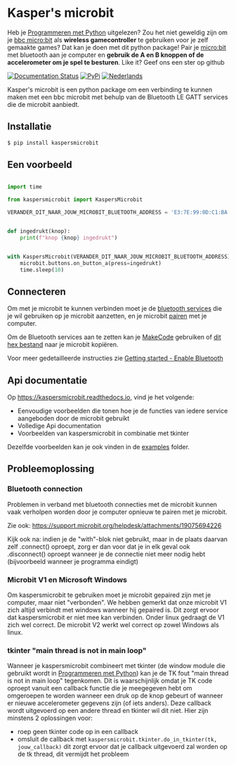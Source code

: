 # Kasper's microbit
Heb je [Programmeren met Python](https://www.visualsteps.nl/programmerenpython/) uitgelezen? Zou het niet geweldig zijn
om je [bbc micro:bit](https://microbit.org/) als **wireless gamecontroller** te gebruiken voor je zelf gemaakte games? 
Dat kan je doen met dit python package! Pair je [micro:bit](https://microbit.org/) met bluetooth aan je computer en 
**gebruik de A en B knoppen of de accelerometer om je spel te besturen**. Like it? Geef ons een ster op github


[![Documentation Status](https://readthedocs.org/projects/kaspersmicrobit/badge/?version=latest)](https://kaspersmicrobit.readthedocs.io/en/latest/?badge=latest) 
[![PyPi](https://img.shields.io/pypi/v/kaspersmicrobit)](https://pypi.org/project/kaspersmicrobit/) 
[![Nederlands](https://img.shields.io/badge/translation-English-blue)](https://github.com/janickr/kaspersmicrobit/blob/main/README.md)

Kasper's microbit is een python package om een verbinding te kunnen maken met een bbc microbit met behulp van de Bluetooth LE GATT services 
die de microbit aanbiedt.

## Installatie
```bash
$ pip install kaspersmicrobit
```

## Een voorbeeld
```python

import time

from kaspersmicrobit import KaspersMicrobit

VERANDER_DIT_NAAR_JOUW_MICROBIT_BLUETOOTH_ADDRESS = 'E3:7E:99:0D:C1:BA'


def ingedrukt(knop):
    print(f"knop {knop} ingedrukt")


with KaspersMicrobit(VERANDER_DIT_NAAR_JOUW_MICROBIT_BLUETOOTH_ADDRESS) as microbit:
    microbit.buttons.on_button_a(press=ingedrukt)
    time.sleep(10)

```

## Connecteren
Om met je microbit te kunnen verbinden moet je de [bluetooth services](https://kaspersmicrobit.readthedocs.io/makecode-bluetooth/enable-bluetooth/) 
die je wil gebruiken op je microbit aanzetten, en je microbit [pairen](https://kaspersmicrobit.readthedocs.io/bluetooth-pairing/windows/pairing-microbit-windows/) 
met je computer. 

Om de Bluetooth services aan te zetten kan je [MakeCode](https://makecode.microbit.org) gebruiken of 
[dit hex bestand](https://github.com/janickr/kaspersmicrobit/blob/main/hex/microbit-bluetooth-all-services-active.hex)
naar je microbit kopiëren.

Voor meer gedetailleerde instructies zie [Getting started - Enable Bluetooth](https://kaspersmicrobit.readthedocs.io/makecode-bluetooth/enable-bluetooth/)

## Api documentatie
Op https://kaspersmicrobit.readthedocs.io, vind je het volgende:

 - Eenvoudige voorbeelden die tonen hoe je de functies van iedere service aangeboden door de microbit gebruikt
 - Volledige Api documentation
 - Voorbeelden van kaspersmicrobit in combinatie met tkinter 


Dezelfde voorbeelden kan je ook vinden in de [examples](https://github.com/janickr/kaspersmicrobit/tree/main/examples)  folder.

## Probleemoplossing

### Bluetooth connection
Problemen in verband met bluetooth connecties met de microbit kunnen vaak verholpen worden door je computer
opnieuw te pairen met je microbit.

Zie ook: https://support.microbit.org/helpdesk/attachments/19075694226

Kijk ook na: indien je de "with"-blok niet gebruikt, maar in de plaats daarvan zelf .connect() oproept, zorg er dan voor 
dat je in elk geval ook .disconnect() oproept wanneer je de connectie niet meer nodig hebt (bijvoorbeeld wanneer je 
programma eindigt)


### Microbit V1 en Microsoft Windows
Om kaspersmicrobit te gebruiken moet je microbit gepaired zijn met je computer, maar niet "verbonden". We hebben
gemerkt dat onze microbit V1 zich altijd verbindt met windows wanneer hij gepaired is. Dit zorgt ervoor dat
kaspersmicrobit er niet mee kan verbinden. Onder linux gedraagt de V1 zich wel correct. De microbit V2 
werkt wel correct op zowel Windows als linux.

### tkinter "main thread is not in main loop"
Wanneer je kaspersmicrobit combineert met tkinter (de window module die gebruikt wordt in [Programmeren met Python](https://www.visualsteps.nl/programmerenpython/))
kan je de TK fout "main thread is not in main loop" tegenkomen. Dit is waarschijnlijk omdat je TK code oproept vanuit
een callback functie die je meegegeven hebt om omgeroepen te worden wanneer een druk op de knop gebeurt of wanneer
er nieuwe accelerometer gegevens zijn (of iets anders). Deze callback wordt uitgevoerd op een andere thread en tkinter
wil dit niet. Hier zijn minstens 2 oplossingen voor:  

  - roep geen tkinter code op in een callback
  - omsluit de callback met `kaspersmicrobit.tkinter.do_in_tkinter(tk, jouw_callback)` dit zorgt ervoor dat je callback
    uitgevoerd zal worden op de tk thread, dit vermijdt het probleem
